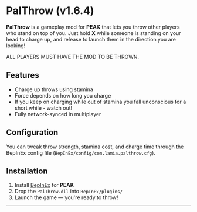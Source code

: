 # PalThrow (v1.6.4)

**PalThrow** is a gameplay mod for **PEAK** that lets you throw other players who stand on top of you. Just hold **X** while someone is standing on your head to charge up, and release to launch them in the direction you are looking!

ALL PLAYERS MUST HAVE THE MOD TO BE THROWN.

## Features

- Charge up throws using stamina  
- Force depends on how long you charge  
- If you keep on charging while out of stamina you fall unconscious for a short while - watch out!
- Fully network-synced in multiplayer  

## Configuration

You can tweak throw strength, stamina cost, and charge time through the BepInEx config file (`BepInEx/config/com.lamia.palthrow.cfg`).  

## Installation

1. Install [BepInEx](https://github.com/BepInEx/BepInEx) for **PEAK**
2. Drop the `PalThrow.dll` into `BepInEx/plugins/`
3. Launch the game — you're ready to throw!

---
